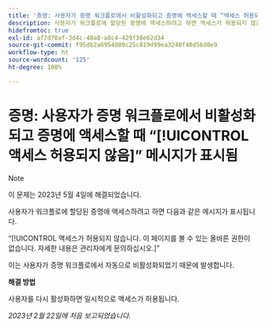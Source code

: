 ```yaml
---
title: '증명: 사용자가 증명 워크플로에서 비활성화되고 증명에 액세스할 때 “액세스 허용되지 않음” 메시지가 표시됨'
description: 사용자가 워크플로에 할당된 증명에 액세스하려고 하면 액세스가 허용되지 않는다는 메시지가 표시됩니다.
hidefromtoc: true
exl-id: af7d70af-3d4c-40a8-a8c4-429f38e62d34
source-git-commit: f95db2a6954809c25c819d99ea3240f48d56d0e9
workflow-type: ht
source-wordcount: '125'
ht-degree: 100%

---
```


# 증명: 사용자가 증명 워크플로에서 비활성화되고 증명에 액세스할 때 “[!UICONTROL 액세스 허용되지 않음]” 메시지가 표시됨

<!--This is on both the WF and WFP TOCs-->

>[!NOTE]
>
>이 문제는 2023년 5월 4일에 해결되었습니다.

사용자가 워크플로에 할당된 증명에 액세스하려고 하면 다음과 같은 메시지가 표시됩니다.

“[!UICONTROL 액세스가 허용되지 않습니다. 이 페이지를 볼 수 있는 올바른 권한이 없습니다. 자세한 내용은 관리자에게 문의하십시오.]”

이는 사용자가 증명 워크플로에서 자동으로 비활성화되었기 때문에 발생합니다.

**해결 방법**

사용자를 다시 활성화하면 일시적으로 액세스가 허용됩니다.

_2023년 2월 22일에 처음 보고되었습니다._
